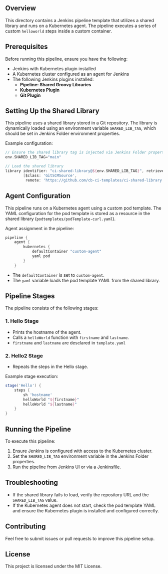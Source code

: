 ## Overview

This directory contains a Jenkins pipeline template that utilizes a shared library and runs on a Kubernetes agent. 
The pipeline executes a series of custom `helloworld`  steps inside a custom container.

## Prerequisites

Before running this pipeline, ensure you have the following:

- Jenkins with Kubernetes plugin installed
- A Kubernetes cluster configured as an agent for Jenkins
- The following Jenkins plugins installed:
    - **Pipeline: Shared Groovy Libraries**
    - **Kubernetes Plugin**
    - **Git Plugin**

## Setting Up the Shared Library

This pipeline uses a shared library stored in a Git repository. The library is dynamically loaded using an environment variable `SHARED_LIB_TAG`, which should be set in Jenkins Folder environment properties.

Example configuration:

```groovy
// Ensure the shared library tag is injected via Jenkins Folder properties
env.SHARED_LIB_TAG="main"

// Load the shared library
library identifier: "ci-shared-library@${env.SHARED_LIB_TAG}", retriever: modernSCM(
        [$class: 'GitSCMSource',
         remote: 'https://github.com/cb-ci-templates/ci-shared-library.git'])
```

## Agent Configuration

This pipeline runs on a Kubernetes agent using a custom pod template. The YAML configuration for the pod template is stored as a resource in the shared library (`podtemplates/podTemplate-curl.yaml`).

Agent assignment in the pipeline:

```groovy
pipeline {
    agent {
        kubernetes {
            defaultContainer "custom-agent"
            yaml pod
        }
    }
```

- The `defaultContainer` is set to `custom-agent`.
- The `yaml` variable loads the pod template YAML from the shared library.

## Pipeline Stages

The pipeline consists of the following stages:

### **1. Hello Stage**

- Prints the hostname of the agent.
- Calls a `helloWorld` function with `firstname` and `lastname`.
- `firstname` and `lastname` are desclared in `template.yaml`

### **2. Hello2 Stage**

- Repeats the steps in the Hello stage.

Example stage execution:

```groovy
stage('Hello') {
    steps {
        sh 'hostname'
        helloWorld "${firstname}"
        helloWorld "${lastname}"
    }
}
```

## Running the Pipeline

To execute this pipeline:

1. Ensure Jenkins is configured with access to the Kubernetes cluster.
2. Set the `SHARED_LIB_TAG` environment variable in the Jenkins Folder properties.
3. Run the pipeline from Jenkins UI or via a Jenkinsfile.

## Troubleshooting

- If the shared library fails to load, verify the repository URL and the `SHARED_LIB_TAG` value.
- If the Kubernetes agent does not start, check the pod template YAML and ensure the Kubernetes plugin is installed and configured correctly.

## Contributing

Feel free to submit issues or pull requests to improve this pipeline setup.

## License

This project is licensed under the MIT License.


